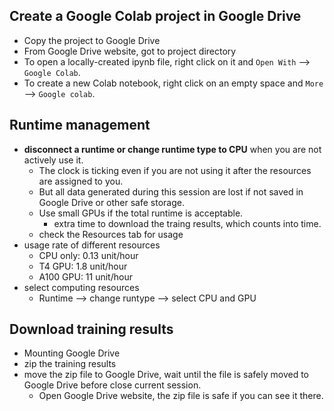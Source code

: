 ## Create a Google Colab project in Google Drive

- Copy the project to Google Drive
- From Google Drive website, got to project directory
- To open a locally-created ipynb file, right click on it and `Open With` --> `Google Colab`.
- To create a new Colab notebook, right click on an empty space and `More` --> `Google colab`.

## Runtime management
- **disconnect a runtime or change runtime type to CPU** when you are not actively use it.
    - The clock is ticking even if you are not using it after the resources are assigned to you.
    - But all data generated during this session are lost if not saved in Google Drive or other safe storage.
    - Use small GPUs if the total runtime is acceptable. 
      - extra time to download the traing results, which counts into time.
    - check the Resources tab for usage
- usage rate of different resources
    - CPU only: 0.13 unit/hour
    - T4 GPU: 1.8 unit/hour
    - A100 GPU: 11 unit/hour
- select computing resources
    - Runtime --> change runtype --> select CPU and GPU

## Download training results
- Mounting Google Drive
- zip the training results
- move the zip file to Google Drive, wait until the file is safely moved to Google Drive before close current session.
    - Open Google Drive website, the zip file is safe if you can see it there.
